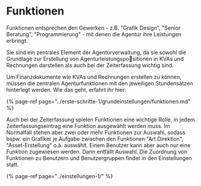 # Funktionen

Funktionen entsprechen den Gewerken - z.B. "Grafik Design", "Senior Beratung", "Programmierung" - mit denen die Agentur ihre Leistungen erbringt.

Sie sind ein zentrales Element der Agenturverwaltung, da sie sowohl die Grundlage zur Erstellung von Agenturleistungspositionen in KVAs und Rechnungen darstellen als auch bei der Zeiterfassung wichtig sind.

Um Finanzdokumente wie KVAs und Rechnungen erstellen zu können, müssen die zentralen Agenturfunktionen mit den jeweiligen Stundensätzen hinterlegt werden. Wie das geht, erfahrt ihr hier:

{% page-ref page="../erste-schritte-1/grundeinstellungen/funktionen.md" %}

Auch bei der Zeiterfassung spielen Funktionen eine wichtige Rolle, in jedem Zeiterfassungseintrag eine Funktion ausgewählt werden muss. Im Normalfall stehen aber zwei oder mehr Funktionen zur Auswahl, sodass bspw. ein Grafiker je Aufgabe zwischen den Funktionen "Art Direktion", "Asset-Erstellung" o.ä. auswählt. Einem Benutzer kann aber auch nur eine Funktion zugewiesen werden. Dann entfällt Auswahl. Die Zuordnung von Funktionen zu Benutzern und Benutzergruppen findet in den Einstellungen statt.

{% page-ref page="../einstellungen-1/" %}



